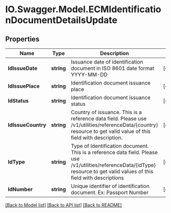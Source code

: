 # IO.Swagger.Model.ECMIdentificationDocumentDetailsUpdate
## Properties

Name | Type | Description | Notes
------------ | ------------- | ------------- | -------------
**IdIssueDate** | **string** | Issuance date of identification document in ISO 8601 date format YYYY-MM-DD | [optional] 
**IdIssuePlace** | **string** | Identification document issuance place | [optional] 
**IdStatus** | **string** | Identification document issuance status | [optional] 
**IdIssueCountry** | **string** | Country of issuance. This is a reference data field. Please use /v1/utilities/referenceData/{country} resource to get valid value of this field with description. | [optional] 
**IdType** | **string** | Type of Identification document. This is a reference  data field. Please use /v1/utilities/referenceData/{idType} resource to get valid values of this field with descriptions | [optional] 
**IdNumber** | **string** | Unique identifier of identification document. Ex: Passport Number | [optional] 

[[Back to Model list]](../README.md#documentation-for-models) [[Back to API list]](../README.md#documentation-for-api-endpoints) [[Back to README]](../README.md)

